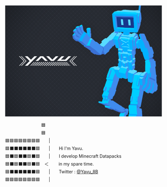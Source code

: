 ![Header](https://raw.githubusercontent.com/yavu/yavu/main/header.png)

　　　　　　　　 🟦  
　　　　　　　　 🟦  
🟦🟦🟦🟦🟦🟦🟦🟦　　|  
🟦⬛⬛⬛⬛⬛⬛🟦　　|　　Hi I'm Yavu.  
🟦⬛🟦⬛⬛🟦⬛🟦　　|　　I develop Minecraft Datapacks  
🟦⬛🟦⬛⬛🟦⬛🟦　＜　　 in my spare time.  
🟦⬛⬛⬛⬛⬛⬛🟦　　|　　Twitter : [@Yavu_8B](https://twitter.com/Yavu_8B)  
🟦🟦🟦🟦🟦🟦🟦🟦　　|  
